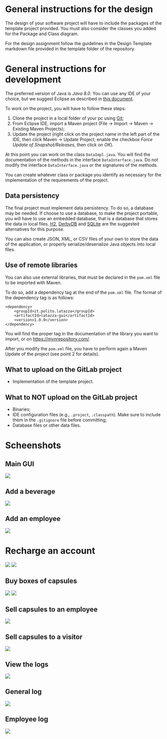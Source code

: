 # General instructions for the design

The design of your software project will have to include the packages of the template project provided. You must also consider the classes you added for the Package and Class diagram.

For the design assignment follow the guidelines in the Design Template markdown file provided in the template folder of the repository.

# General instructions for development

The preferred version of Java is *Java 8.0*. You can use any IDE of your choice, but we suggest Eclipse as described in [this document](https://oop.polito.it/doc/ReferenceSoftware_en.html).

To work on the project, you will have to follow these steps:

1. Clone the project in a local folder of your pc using [Git](https://git-scm.com/downloads);
2. From Eclipse IDE, import a Maven project (File -> Import -> Maven -> Existing Maven Projects);
3. Update the project (right click on the project name in the left part of the IDE, then click Maven -> Update Project; enable the checkbox *Force Update of Snapshot/Releases*, then click on *OK*).

At this point you can work on the class `DataImpl.java`. You will find the documentation of the methods in the interface `DataInterface.java`. Do not modify the interface `DataInterface.java` or the signatures of the methods.

You can create whatever class or package you identify as necessary for the implementation of the requirements of the project.

## Data persistency

The final project must implement data persistency. To do so, a database may be needed. If choose to use a database, to make the project portable, you will have to use an embedded database, that is a database that stores the data in local files. [H2](https://www.h2database.com/html/main.html), [DerbyDB](https://db.apache.org/derby/) and [SQLite](https://www.sqlite.org/index.html) are the suggested alternatives for this purpose.

You can also create JSON, XML, or CSV files of your own to store the data of the application, or properly serialize/deserialize Java objects into local files.

## Use of remote libraries

You can also use external libraries, that must be declared in the `pom.xml` file to be imported with Maven.

To do so, add a dependency tag at the end of the `pom.xml` file. The format of the dependency tag is as follows:

```
<dependency>
    <groupId>it.polito.latazza</groupId>
    <artifactId>latazza-gui</artifactId>
    <version>1.0.0</version>
</dependency>
```

You will find the proper tag in the documentation of the library you want to import, or on https://mvnrepository.com/.

After you modify the `pom.xml` file, you have to perform again a Maven Update of the project (see point 2 for details).

## What to upload on the GitLab project

* Implementation of the template project.

## What to NOT upload on the GitLab project

* Binaries;
* IDE configuration files (e.g., `.project`, `.classpath`). Make sure to include them in the `.gitignore` file before committing;
* Database files or other data files. 

# Scheenshots

## Main GUI
![](figures/initial.png)

## Add a beverage
![](figures/add_beverage.png)

## Add an employee
![](figures/add_employee.png)

# Recharge an account
![](figures/recharge_employee.png)
![](figures/recharge_employee_conf.png)

## Buy boxes of capsules
![](figures/supply_box.png)
![](figures/supply_conf.png)

## Sell capsules to an employee
![](figures/sale_employee.png)

## Sell capsules to a visitor
![](figures/sale_visitor.png)

## View the logs
![](figures/log_menu.png)

## General log
![](figures/log_all.png)

## Employee log
![](figures/log_employee.png)
